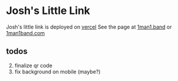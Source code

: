 # Josh's Little Link

Josh's little link is deployed on [vercel](https://vercel.com/dashboard)
See the page at [1man1.band](https://www.1man1.band) or [1man1band.com](https://www.1man1band.com)

## todos

2. finalize qr code
3. fix background on mobile (maybe?)
